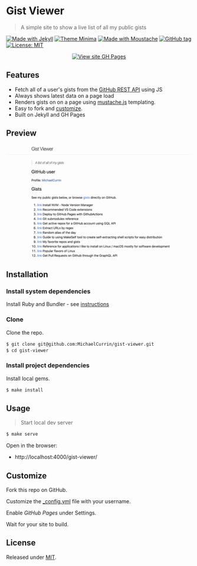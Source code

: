 # Gist Viewer
> A simple site to show a live list of all my public gists 

[![Made with Jekyll](https://img.shields.io/badge/Jekyll-3.9-blue?logo=jekyll)](https://jekyllrb.com)
[![Theme Minima](https://img.shields.io/badge/Theme-Minima-blue)](https://github.com/jekyll/minima)
[![Made with Moustache](https://img.shields.io/npm/v/mustache?label=mustache)](https://www.npmjs.com/package/mustache)
[![GitHub tag](https://img.shields.io/github/tag/MichaelCurrin/gist-viewer)](https://github.com/MichaelCurrin/gist-viewer/tags/?include_prereleases&sort=semver)
[![License: MIT](https://img.shields.io/badge/License-MIT-blue)](#license)

<div align="center">

[![View site GH Pages](https://img.shields.io/badge/View_site-GH_Pages-green?style=for-the-badge)](https://michaelcurrin.github.io/gist-viewer/)

</div>


## Features

- Fetch all of a user's gists from the [GitHub REST API](https://docs.github.com/en/rest) using JS
- Always shows latest data on a page load
- Renders gists on on a page using [mustache.js](https://www.npmjs.com/package/mustache) templating.
- Easy to fork and [customize](#customize).
- Built on Jekyll and GH Pages


## Preview

[![Sample screenshot](/sample.png)](https://michaelcurrin.github.io/gist-viewer/)


## Installation

### Install system dependencies

Install Ruby and Bundler - see [instructions](https://gist.github.com/MichaelCurrin/3af38fca4e2903cdedfb8402c18b2936)

### Clone

Clone the repo.

```sh
$ git clone git@github.com:MichaelCurrin/gist-viewer.git
$ cd gist-viewer
```

### Install project dependencies

Install local gems.

```sh
$ make install
```


## Usage
> Start local dev server

```sh
$ make serve
```

Open in the browser:

- http://localhost:4000/gist-viewer/


## Customize

Fork this repo on GitHub.

Customize the [\_config.yml](/_config.yml) file with your username.

Enable _GitHub Pages_ under Settings.

Wait for your site to build.


## License

Released under [MIT](/LICENSE).
